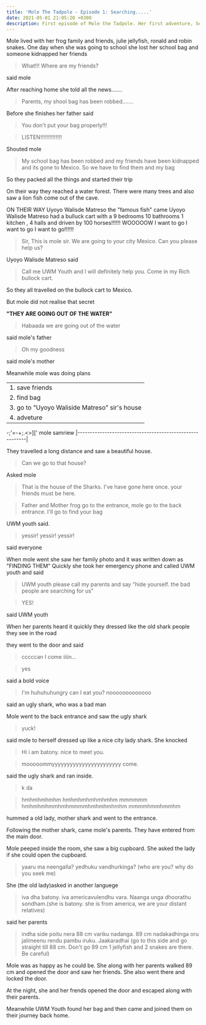 ```yaml
---
title: 'Mole The Tadpole - Episode 1: Searching.....'
date: 2021-05-01 21:05:20 +0300
description: First episode of Mole the Tadpole. Her first adventure, Searching..... So what is she searching for?  
---
```


Mole lived with her frog family and friends, julie jellyfish, ronald and robin snakes.
One day when she was going to school she lost her school bag and someone kidnapped her friends

> What!!! Where are my friends? 

said mole

After reaching home she told all the news.......

> Parents, my shool bag has been robbed.......

Before she finishes her father said

> You don't put your bag properly!!!


> LISTEN!!!!!!!!!!!!!!

Shouted mole

> My school bag has been robbed and my friends have been kidnapped and its gone to Mexico.
> So we have to find them and my bag

So they packed all the things and started their trip

On their way they reached a water forest.
There were many trees and also saw a lion fish come out of the cave.

ON THEIR WAY Uyoyo Walisde Matreso the "famous fish" came
Uyoyo Walisde Matreso had a bulluck cart with a 9 bedrooms 10 bathrooms 1 kitchen , 4 halls and driven by 100 horses!!!!!! WOOOOOW I want to go I want to go I want to go!!!!!!
> Sir, This is mole sir.
> We are going to your city Mexico.
> Can you please help us?

Uyoyo Walisde Matreso said

> Call me UWM Youth
> and I will definitely help you.
> Come in my Rich bullock cart.

So they all travelled on the bullock cart to Mexico.

But mole did not realise that secret

**"THEY ARE GOING OUT OF THE WATER"**

> Habaada we are going out of the water

said mole's father

> Oh my goodness 

said mole's mother

Meanwhile mole was doing plans

|  | 
|-----------------------------------------------------|
| 1. save friends |
| 2. find bag | 
| 3. go to "Uyoyo Waliside Matreso" sir's house |
| 4. adveture  |

\-;'=-+;.<>]['
mole samriew
|---------------------------------------------------------|

They travelled a long distance and saw a beautiful house. 

> Can we go to that house?

Asked mole 


> That is the house of the Sharks. I've have gone here once. your friends must be here.

> Father and Mother frog go to the entrance, mole go to the back entrance. I'll go to find your bag

UWM youth said. 


> yessir! yessir! yessir!

said everyone

When mole went she saw her family photo and it was written down as "FINDING THEM"
Quickly she took her emergency phone and called UWM youth and said

> UWM youth please call my parents and say "hide yourself. the bad people are searching for us"


> YES!

said UWM youth 

When her parents heard it quickly they dressed like the old shark people they see in the road


they went to the door and said

> cccccan I come iiiin...


> yes

said a bold voice


>I'm huhuhuhungry can I eat you?
> nooooooooooooo

said an ugly shark, who was a bad man


Mole went to the back entrance and saw the ugly shark

> yuck!

said mole to herself dressed up like a nice city lady shark. She knocked

> Hi i am batony. nice to meet you.


> mooooommyyyyyyyyyyyyyyyyyyyyyyy come.

said the ugly shark and ran inside.

> k da

> hmhmhmhmhm hmhmhmhmhmhmhm mmmmmm hmhmhmhmmhmhmmmmhmhmhmhmhm mmmmhmmhmmhm

hummed a old lady, mother shark and went to the entrance.

Following the mother shark, came mole's parents. They have entered from the main door.


Mole peeped inside the room, she saw a big cupboard.
She asked the lady if she could open the cupboard.

>yaaru ma neengalla? yedhuku vandhurkinga? (who are you? why do you seek me)

She (the old lady)asked in another languege

> iva dha batony. iva americavulendhu vara. Naanga unga dhoorathu sondham.(she is batony. she is from america, we are your distant relatives)

said her parents

>indha side poitu nera 88 cm variku nadanga. 89 cm nadakadhinga oru jalimeenu rendu pambu iruku. Jaakaradhai (go to this side and go straight till 88 cm. Don't go 89 cm 1 jellyfish and 2 snakes are there. Be careful)

Mole was as happy as he could be. She along with her parents walked 89 cm and opened the door and saw her friends. She also went there and locked the door. 

At the night, she and her frends opened the door and escaped along with their parents.

Meanwhile UWM Youth found her bag and then came and joined them on their journey back home.  

